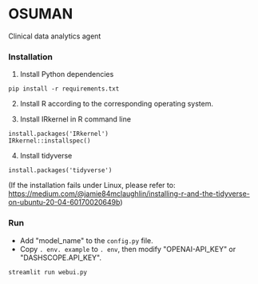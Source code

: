 # OSUMAN
Clinical data analytics agent

### Installation
1. Install Python dependencies
```
pip install -r requirements.txt
```

2. Install R according to the corresponding operating system.

3. Install IRkernel in R command line
```
install.packages('IRkernel')
IRkernel::installspec()
```

4. Install tidyverse
```
install.packages('tidyverse')
```
(If the installation fails under Linux, please refer to: https://medium.com/@jamie84mclaughlin/installing-r-and-the-tidyverse-on-ubuntu-20-04-60170020649b)


### Run
* Add "model_name" to the `config.py` file.
* Copy `. env. example` to `. env`, then modify "OPENAI-API_KEY" or "DASHSCOPE.API_KEY".
```
streamlit run webui.py
```
